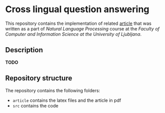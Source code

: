 # Cross lingual question answering
This repository contains the implementation of related [article](/article/report.pdf) that was written as a part
of *Natural Language Processing* course at the *Faculty of Computer and Information Science at the 
University of Ljubljana*.

## Description
**TODO**

## Repository structure
The repository contains the following folders:
- `article` contains the latex files and the article in pdf
- `src` contains the code

